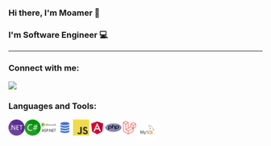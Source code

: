 ### Hi there, I'm Moamer 👋

### I'm Software Engineer :computer:
* * *
### Connect with me:
<a href="https://www.linkedin.com/in/moamer-jusupovic-5420b2130/" target="_blank"><img width="30px" align="left" src="https://cdn.jsdelivr.net/npm/simple-icons@v3/icons/linkedin.svg"></a> <br>
### Languages and Tools:
<img align="left" alt="dotnet" width="32px" src="https://github.com/github/explore/blob/main/topics/dotnet/dotnet.png" />
<img align="left" alt="charp" width="32px" src="https://github.com/github/explore/blob/main/topics/csharp/csharp.png" />
<img align="left" alt="aspnet" width="32px" src="https://github.com/github/explore/blob/main/topics/aspnet/aspnet.png" />
<img align="left" alt="sql" width="32px" src="https://github.com/github/explore/blob/main/topics/sql/sql.png" />
<img align="left" alt="javascript" width="32px" src="https://github.com/github/explore/blob/main/topics/javascript/javascript.png" />
<img align="left" alt="angular" width="32px" src="https://github.com/github/explore/blob/main/topics/angular/angular.png" />
<img align="left" alt="php" width="32px" src="https://github.com/github/explore/blob/main/topics/php/php.png" />
<img align="left" alt="laravel" width="32px" src="https://github.com/github/explore/blob/main/topics/laravel/laravel.png" />
<img align="left" alt="mysql" width="40px" src="https://github.com/github/explore/blob/main/topics/mysql/mysql.png" />


<!--
**Strayko/Strayko** is a ✨ _special_ ✨ repository because its `README.md` (this file) appears on your GitHub profile.

Here are some ideas to get you started:

- 🔭 I’m currently working on ...
- 🌱 I’m currently learning ...
- 👯 I’m looking to collaborate on ...
- 🤔 I’m looking for help with ...
- 💬 Ask me about ...
- 📫 How to reach me: ...
- 😄 Pronouns: ...
- ⚡ Fun fact: ...
-->
